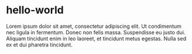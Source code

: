 # hello-world

Lorem ipsum dolor sit amet, consectetur adipiscing elit. Ut condimentum nec ligula in fermentum. Donec non felis massa. Suspendisse eu justo dui. Aliquam tincidunt enim in leo laoreet, et tincidunt metus egestas. Nulla sed ex et dui pharetra tincidunt. 
